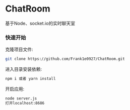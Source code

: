 # ChatRoom
基于Node、socket.io的实时聊天室

### 快速开始

克隆项目文件:

```bash
git clone https://github.com/Frank1e0927/ChatRoom.git
```

进入目录安装依赖:

```bash
npm i 或者 yarn install
```

开启应用:

```bash
node server.js
打开localhost:8686
```